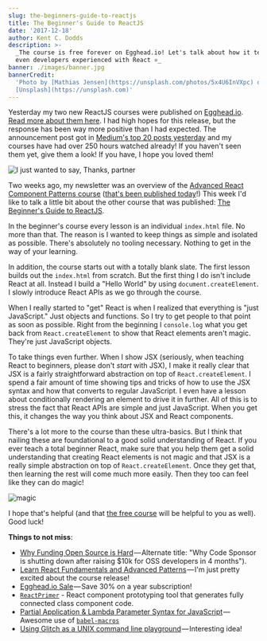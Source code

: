 ```yaml
---
slug: the-beginners-guide-to-reactjs
title: The Beginner's Guide to ReactJS
date: '2017-12-18'
author: Kent C. Dodds
description: >-
  _The course is free forever on Egghead.io! Let's talk about how it teaches
  even developers experienced with React ⚛️_
banner: ./images/banner.jpg
bannerCredit:
  'Photo by [Mathias Jensen](https://unsplash.com/photos/5x4U6InVXpc) on
  [Unsplash](https://unsplash.com)'
---
```


Yesterday my two new ReactJS courses were published on
[Egghead.io](http://egghead.io/).
[Read more about them here](https://blog.kentcdodds.com/learn-react-fundamentals-and-advanced-patterns-eac90341c9db).
I had high hopes for this release, but the response has been way more positive
than I had expected. The announcement post got in
[Medium's top 20 posts yesterday](https://medium.com/browse/top/december-04-2017)
and my courses have had over 250 hours watched already! If you haven't seen them
yet, give them a look! If you have, I hope you loved them!

![I just wanted to say, Thanks, partner](./images/0.gif)

Two weeks ago, my newsletter was an overview of the
[Advanced React Component Patterns course](https://egghead.io/courses/advanced-react-component-patterns)
([that's been published today](https://blog.kentcdodds.com/56af2b74bc5f)!) This
week I'd like to talk a little bit about the other course that was published:
[The Beginner's Guide to ReactJS](https://egghead.io/courses/the-beginner-s-guide-to-reactjs).

In the beginner's course every lesson is an individual `index.html` file. No
more than that. The reason is I wanted to keep things as simple and isolated as
possible. There's absolutely no tooling necessary. Nothing to get in the way of
your learning.

In addition, the course starts out with a totally blank slate. The first lesson
builds out the `index.html` from scratch. But the first thing I do isn't include
React at all. Instead I build a "Hello World" by using `document.createElement`.
I slowly introduce React APIs as we go through the course.

When I really started to "get" React is when I realized that everything is "just
JavaScript." Just objects and functions. So I try to get people to that point as
soon as possible. Right from the beginning I `console.log` what you get back
from `React.createElement` to show that React elements aren't magic. They're
just JavaScript objects.

To take things even further. When I show JSX (seriously, when teaching React to
beginners, please don't _start_ with JSX), I make it really clear that JSX is a
fairly straightforward abstraction on top of `React.createElement`. I spend a
fair amount of time showing tips and tricks of how to use the JSX syntax and how
that converts to regular JavaScript. I even have a lesson about conditionally
rendering an element to drive it in further. All of this is to stress the fact
that React APIs are simple and just JavaScript. When you get this, it changes
the way you think about JSX and React components.

There's a lot more to the course than these ultra-basics. But I think that
nailing these are foundational to a good solid understanding of React. If you
ever teach a total beginner React, make sure that you help them get a solid
understanding that creating React elements is not magic and that JSX is a really
simple abstraction on top of `React.createElement`. Once they get that, then
learning the rest will come much more easily. Then they too can feel like they
can do magic!

![magic](./images/1.gif)

I hope that's helpful (and that
[the free course](https://egghead.io/courses/the-beginner-s-guide-to-reactjs)
will be helpful to you as well). Good luck!

**Things to not miss**:

- [Why Funding Open Source is Hard](https://medium.com/@codesponsor/why-funding-open-source-is-hard-652b7055569d) — Alternate
  title: "Why Code Sponsor is shutting down after raising \$10k for OSS
  developers in 4 months").
- [Learn React Fundamentals and Advanced Patterns](https://blog.kentcdodds.com/learn-react-fundamentals-and-advanced-patterns-eac90341c9db) — I'm
  just pretty excited about the course release!
- [Egghead.io Sale](https://egghead.io/gifts) — Save 30% on a year subscription!
- [`ReactPrimer`](https://github.com/ReactPrimer/ReactPrimer) - React component
  prototyping tool that generates fully connected class component code.
- [Partial Application & Lambda Parameter Syntax for JavaScript](https://medium.com/@citycide/partial-application-lambda-parameters-for-js-aa16f4d94df4) — Awesome
  use of [`babel-macros`](https://github.com/kentcdodds/babel-macros)
- [Using Glitch as a UNIX command line playground](https://medium.com/@hugo__df/using-glitch-as-a-unix-command-line-playground-8e5cbdc9a8d5) — Interesting
  idea!
